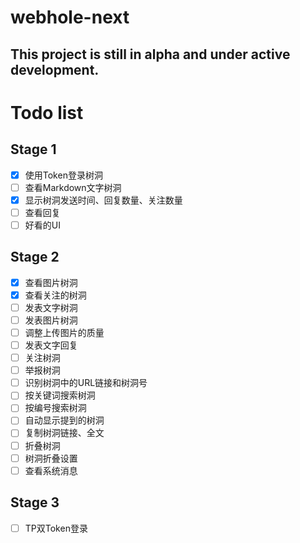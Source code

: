 # webhole-next

## This project is still in alpha and under active development.

# Todo list

## Stage 1
- [x] 使用Token登录树洞
- [ ] 查看Markdown文字树洞
- [x] 显示树洞发送时间、回复数量、关注数量
- [ ] 查看回复
- [ ] 好看的UI

## Stage 2
- [x] 查看图片树洞
- [x] 查看关注的树洞
- [ ] 发表文字树洞
- [ ] 发表图片树洞
- [ ] 调整上传图片的质量
- [ ] 发表文字回复
- [ ] 关注树洞
- [ ] 举报树洞
- [ ] 识别树洞中的URL链接和树洞号
- [ ] 按关键词搜索树洞
- [ ] 按编号搜索树洞
- [ ] 自动显示提到的树洞
- [ ] 复制树洞链接、全文
- [ ] 折叠树洞
- [ ] 树洞折叠设置
- [ ] 查看系统消息

## Stage 3
- [ ] TP双Token登录